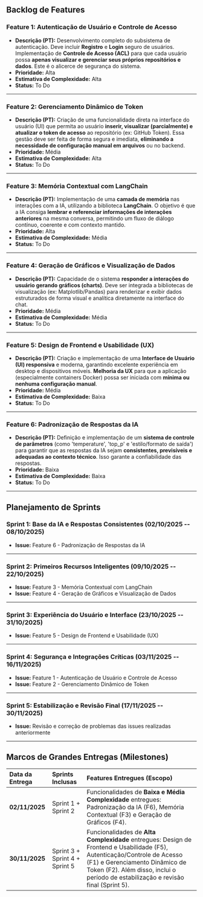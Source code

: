 ## Backlog de Features 

### Feature 1: Autenticação de Usuário e Controle de Acesso
- **Descrição (PT):** Desenvolvimento completo do subsistema de autenticação. Deve incluir **Registro** e **Login** seguro de usuários. Implementação de **Controle de Acesso (ACL)** para que cada usuário possa **apenas visualizar e gerenciar seus próprios repositórios e dados**. Este é o alicerce de segurança do sistema.
- **Prioridade:** Alta
- **Estimativa de Complexidade:** Alta
- **Status:** To Do

---

### Feature 2: Gerenciamento Dinâmico de Token
- **Descrição (PT):** Criação de uma funcionalidade direta na interface do usuário (UI) que permita ao usuário **inserir, visualizar (parcialmente) e atualizar o token de acesso** ao repositório (ex: GitHub Token). Essa gestão deve ser feita de forma segura e imediata, **eliminando a necessidade de configuração manual em arquivos** ou no backend.
- **Prioridade:** Média
- **Estimativa de Complexidade:** Alta
- **Status:** To Do

---

### Feature 3: Memória Contextual com LangChain
- **Descrição (PT):** Implementação de uma **camada de memória** nas interações com a IA, utilizando a biblioteca **LangChain**. O objetivo é que a IA consiga **lembrar e referenciar informações de interações anteriores** na mesma conversa, permitindo um fluxo de diálogo contínuo, coerente e com contexto mantido.
- **Prioridade:** Alta
- **Estimativa de Complexidade:** Média
- **Status:** To Do

---

### Feature 4: Geração de Gráficos e Visualização de Dados
- **Descrição (PT):** Capacidade de o sistema **responder a interações do usuário gerando gráficos (charts)**. Deve ser integrada a bibliotecas de visualização (ex: Matplotlib/Pandas) para renderizar e exibir dados estruturados de forma visual e analítica diretamente na interface do chat.
- **Prioridade:** Média
- **Estimativa de Complexidade:** Média
- **Status:** To Do

---

### Feature 5: Design de Frontend e Usabilidade (UX)
- **Descrição (PT):** Criação e implementação de uma **Interface de Usuário (UI) responsiva** e moderna, garantindo excelente experiência em desktop e dispositivos móveis. **Melhoria da UX** para que a aplicação (especialmente containers Docker) possa ser iniciada com **mínima ou nenhuma configuração manual**.
- **Prioridade:** Média
- **Estimativa de Complexidade:** Baixa
- **Status:** To Do

---

### Feature 6: Padronização de Respostas da IA
- **Descrição (PT):** Definição e implementação de um **sistema de controle de parâmetros** (como 'temperature', 'top_p' e 'estilo/formato de saída') para garantir que as respostas da IA sejam **consistentes, previsíveis e adequadas ao contexto técnico**. Isso garante a confiabilidade das respostas.
- **Prioridade:** Baixa
- **Estimativa de Complexidade:** Baixa
- **Status:** To Do

---

## Planejamento de Sprints

### Sprint 1: **Base da IA e Respostas Consistentes** (02/10/2025 -- 08/10/2025)
- **Issue:** Feature 6 - Padronização de Respostas da IA  

---

### Sprint 2: **Primeiros Recursos Inteligentes** (09/10/2025 -- 22/10/2025)
- **Issue:** Feature 3 - Memória Contextual com LangChain  
- **Issue:** Feature 4 - Geração de Gráficos e Visualização de Dados  

---

### Sprint 3: **Experiência do Usuário e Interface** (23/10/2025 -- 31/10/2025)
- **Issue:** Feature 5 - Design de Frontend e Usabilidade (UX)  

---

### Sprint 4: **Segurança e Integrações Críticas** (03/11/2025 -- 16/11/2025)
- **Issue:** Feature 1 - Autenticação de Usuário e Controle de Acesso  
- **Issue:** Feature 2 - Gerenciamento Dinâmico de Token  

---

### Sprint 5: **Estabilização e Revisão Final** (17/11/2025 -- 30/11/2025)
- **Issue:** Revisão e correção de problemas das issues realizadas anteriormente  

---

## Marcos de Grandes Entregas (Milestones)

| Data da Entrega | Sprints Inclusas | Features Entregues (Escopo) |
| :--- | :--- | :--- |
| **02/11/2025** | Sprint 1 + Sprint 2 | Funcionalidades de **Baixa e Média Complexidade** entregues: Padronização da IA (F6), Memória Contextual (F3) e Geração de Gráficos (F4). |
| **30/11/2025** | Sprint 3 + Sprint 4 + Sprint 5 | Funcionalidades de **Alta Complexidade** entregues: Design de Frontend e Usabilidade (F5), Autenticação/Controle de Acesso (F1) e Gerenciamento Dinâmico de Token (F2). Além disso, inclui o período de estabilização e revisão final (Sprint 5). |
